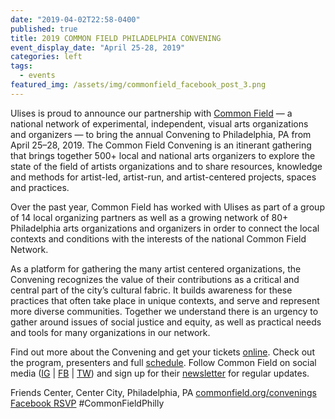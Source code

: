 ```yaml
---
date: "2019-04-02T22:58-0400"
published: true
title: 2019 COMMON FIELD PHILADELPHIA CONVENING
event_display_date: "April 25-28, 2019"
categories: left
tags:
  - events
featured_img: /assets/img/commonfield_facebook_post_3.png
---
```


Ulises is proud to announce our partnership with [Common Field](https://www.commonfield.org/convenings/) — a national network of experimental, independent, visual arts organizations and organizers — to bring the annual Convening to Philadelphia, PA from April 25–28, 2019. The Common Field Convening is an itinerant gathering that brings together 500+ local and national arts organizers to explore the state of the field of artists organizations and to share resources, knowledge and methods for artist-led, artist-run, and artist-centered projects, spaces and practices.

Over the past year, Common Field has worked with Ulises as part of a group of 14 local organizing partners as well as a growing network of 80+ Philadelphia arts organizations and organizers in order to connect the local contexts and conditions with the interests of the national Common Field Network.

As a platform for gathering the many artist centered organizations, the Convening recognizes the value of their contributions as a critical and central part of the city’s cultural fabric. It builds awareness for these practices that often take place in unique contexts, and serve and represent more diverse communities. Together we understand there is an urgency to gather around issues of social justice and equity, as well as practical needs and tools for many organizations in our network.

Find out more about the Convening and get your tickets [online](https://www.commonfield.org/convenings/1949/2470/tickets).
Check out the program, presenters and full [schedule](https://www.commonfield.org/convenings/1949/program/).
Follow Common Field on social media ([IG](https://www.instagram.com/common_field/) | [FB](https://www.facebook.com/commonfield/) | [TW](https://twitter.com/Common_Field)) and sign up for their [newsletter](https://www.commonfield.org/news/) for regular updates.

Friends Center, Center City, Philadelphia, PA
[commonfield.org/convenings](https://www.commonfield.org/convenings/)
[Facebook RSVP](https://www.facebook.com/events/714972885567466/)
#CommonFieldPhilly
